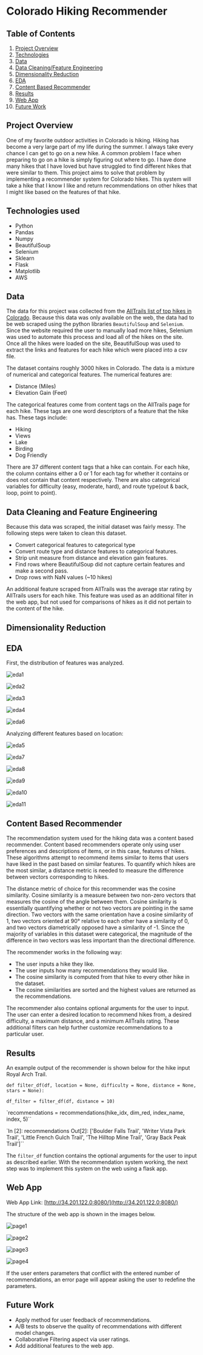 # Colorado Hiking Recommender

## Table of Contents
1. [Project Overview](#project-Overview)
2. [Technologies](#technologies-used)
3. [Data](#data)
4. [Data Cleaning/Feature Engineering](#data-cleaning-and-feature-engineering)
5. [Dimensionality Reduction](#dimensionality-reduction)
6. [EDA](#eda)
7. [Content Based Recommender](#content-based-recommender)
8. [Results](#results)
9. [Web App](#web-app)
10. [Future Work](#future-work)

## Project Overview

One of my favorite outdoor activities in Colorado is hiking. Hiking has become a very large part of my life during the summer. I always take every chance I can get to go on a new hike. A common problem I face when preparing to go on a hike is simply figuring out where to go. I have done many hikes that I have loved but have struggled to find different hikes that were similar to them. This project aims to solve that problem by implementing a recommender system for Colorado hikes. This system will take a hike that I know I like and return recommendations on other hikes that I might like based on the features of that hike.

## Technologies used

- Python
- Pandas
- Numpy
- BeautifulSoup
- Selenium
- Sklearn
- Flask
- Matplotlib
- AWS

## Data

The data for this project was collected from the [AllTrails list of top hikes in Colorado](https://www.alltrails.com/us/colorado). Because this data was only available on the web, the data had to be web scraped using the python libraries `BeautifulSoup` and `Selenium`. Since the website required the user to manually load more hikes, Selenium was used to automate this process and load all of the hikes on the site. Once all the hikes were loaded on the site, BeautifulSoup was used to extract the links and features for each hike which were placed into a csv file.

The dataset contains roughly 3000 hikes in Colorado. The data is a mixture of numerical and categorical features. The numerical features are:
- Distance (Miles)
- Elevation Gain (Feet)

The categorical features come from content tags on the AllTrails page for each hike. These tags are one word descriptors of a feature that the hike has. These tags include:
- Hiking
- Views
- Lake
- Birding
- Dog Friendly

There are 37 different content tags that a hike can contain. For each hike, the column contains either a 0 or 1 for each tag for whether it contains or does not contain that content respectively. There are also categorical variables for difficulty (easy, moderate, hard), and route type(out & back, loop, point to point).

## Data Cleaning and Feature Engineering

Because this data was scraped, the initial dataset was fairly messy. The following steps were taken to clean this dataset.
- Convert categorical features to categorical type
- Convert route type and distance features to categorical features.
- Strip unit measure from distance and elevation gain features.
- Find rows where BeautifulSoup did not capture certain features and make a second pass.
- Drop rows with NaN values (~10 hikes)

An additional feature scraped from AllTrails was the average star rating by AllTrails users for each hike. This feature was used as an additional filter in the web app, but not used for comparisons of hikes as it did not pertain to the content of the hike.

## Dimensionality Reduction

## EDA

First, the distribution of features was analyzed.

![eda1](images/diff_dist.png)

![eda2](images/hike_dist.png)

![eda3](images/route_dist.png)

![eda4](images/star_dist.png)

![eda6](images/most_common_tags.png)

Analyzing different features based on location:

![eda5](images/top_20_loc.png)

![eda7](images/average_rating.png)

![eda8](images/avg_elev_gain.png)

![eda9](images/avg_dist.png)

![eda10](images/diff_dist_20.png)

![eda11](images/feat_pct.png)

## Content Based Recommender

The recommendation system used for the hiking data was a content based recommender. Content based recommenders operate only using user preferences and descriptions of items, or in this case, features of hikes. These algorithms attempt to recommend items similar to items that users have liked in the past based on similar features. To quantify which hikes are the most similar, a distance metric is needed to measure the difference between vectors corresponding to hikes.

The distance metric of choice for this recommender was the cosine similarity. Cosine similarity is a measure between two non-zero vectors that measures the cosine of the angle between them. Cosine similarity is essentially quantifying whether or not two vectors are pointing in the same direction. Two vectors with the same orientation have a cosine similarity of 1, two vectors oriented at 90° relative to each other have a similarity of 0, and two vectors diametrically opposed have a similarity of -1. Since the majority of variables in this dataset were categorical, the magnitude of the difference in two vectors was less important than the directional difference.

The recommender works in the following way:
- The user inputs a hike they like.
- The user inputs how many recommendations they would like.
- The cosine similarity is computed from that hike to every other hike in the dataset.
- The cosine similarities are sorted and the highest values are returned as the recommendations.

The recommender also contains optional arguments for the user to input. The user can enter a desired location to recommend hikes from, a desired difficulty, a maximum distance, and a minimum AllTrails rating. These additional filters can help further customize recommendations to a particular user.

## Results

An example output of the recommender is shown below for the hike input Royal Arch Trail.

`def filter_df(df, location = None, difficulty = None, distance = None, stars = None):`

`df_filter = filter_df(df, distance = 10)`

`recommendations = recommendations(hike_idx, dim_red, index_name, index, 5)``

`In [2]: recommendations
Out[2]:
['Boulder Falls Trail',
 'Writer Vista Park Trail',
 'Little French Gulch Trail',
 'The Hilltop Mine Trail',
 'Gray Back Peak Trail']``

The `filter_df` function contains the optional arguments for the user to input as described earlier. With the recommendation system working, the next step was to implement this system on the web using a flask app.

## Web App

Web App Link: [http://34.201.122.0:8080/](http://34.201.122.0:8080/)

The structure of the web app is shown in the images below.

![page1](images/page_1.png)

![page2](images/page_2.png)

![page3](images/page_3.png)

![page4](images/results.png)

If the user enters parameters that conflict with the entered number of recommendations, an error page will appear asking the user to redefine the parameters.

## Future Work

- Apply method for user feedback of recommendations.
- A/B tests to observe the quality of recommendations with different model changes.
- Collaborative Filtering aspect via user ratings.
- Add additional features to the web app.
